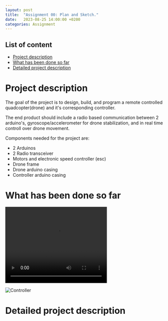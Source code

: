 ```yaml
---
layout: post
title:  "Assignment 00: Plan and Sketch."
date:   2023-08-25 14:00:00 +0200
categories: Assignment
---
```


## List of content

- [Project description](#project-description)
- [What has been done so far](#what-has-been-done-so-far)
- [Detailed project description](#detailed-project-description)



# Project description

The goal of the project is to design, build, and program a remote controlled quadcopter(drone) and it's corresponding controller. 

The end product should include a radio based communication between 2 arduino's, gyroscope/accelerometer for drone stabilization, and in real time controll over drone movement.

Components needed for the project are:
- 2 Arduinos
- 2 Radio transceiver
- Motors and electronic speed controller (esc)
- Drone frame
- Drone arduino casing
- Controller arduino casing

# What has been done so far

<video width="320" height="240" controls>
  <source src="/assets/images/Snapchat-1001826443.mp4" type="video/mp4">
  Error Message
</video>

![Controller]({{ADA525DanielG}}/assets/images/rn_image_picker_lib_temp_f59ba29c-bcf4-4a4f-a681-631da5acc457.jpg)

# Detailed project description